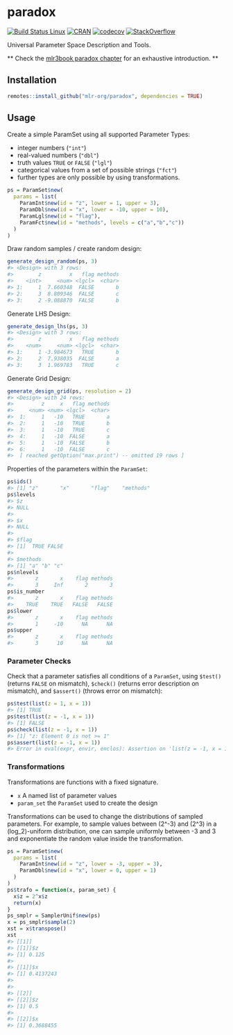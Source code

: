 
# paradox

[![Build Status
Linux](https://travis-ci.org/mlr-org/paradox.svg?branch=master)](https://travis-ci.org/mlr-org/paradox)
[![CRAN](https://www.r-pkg.org/badges/version/paradox)](https://cran.r-project.org/package=paradox)
[![codecov](https://codecov.io/gh/mlr-org/paradox/branch/master/graph/badge.svg)](https://codecov.io/gh/mlr-org/paradox)
[![StackOverflow](https://img.shields.io/badge/stackoverflow-mlr3-orange.svg)](https://stackoverflow.com/questions/tagged/mlr3)

Universal Parameter Space Description and Tools.

\*\* Check the [mlr3book paradox
chapter](https://mlr3book.mlr-org.com/paradox.html) for an exhaustive
introduction. \*\*

## Installation

``` r
remotes::install_github("mlr-org/paradox", dependencies = TRUE)
```

## Usage

Create a simple ParamSet using all supported Parameter Types:

  - integer numbers (`"int"`)
  - real-valued numbers (`"dbl"`)
  - truth values `TRUE` or `FALSE` (`"lgl"`)
  - categorical values from a set of possible strings (`"fct"`)
  - further types are only possible by using transformations.

<!-- end list -->

``` r
ps = ParamSet$new(
  params = list(
    ParamInt$new(id = "z", lower = 1, upper = 3),
    ParamDbl$new(id = "x", lower = -10, upper = 10),
    ParamLgl$new(id = "flag"),
    ParamFct$new(id = "methods", levels = c("a","b","c"))
  )
)
```

Draw random samples / create random design:

``` r
generate_design_random(ps, 3)
#> <Design> with 3 rows:
#>        z         x   flag methods
#>    <int>     <num> <lgcl>  <char>
#> 1:     1  7.660348  FALSE       b
#> 2:     3  8.809346  FALSE       c
#> 3:     2 -9.088870  FALSE       b
```

Generate LHS Design:

``` r
generate_design_lhs(ps, 3)
#> <Design> with 3 rows:
#>        z         x   flag methods
#>    <num>     <num> <lgcl>  <char>
#> 1:     1 -3.984673   TRUE       b
#> 2:     2  7.938035  FALSE       a
#> 3:     3  1.969783   TRUE       c
```

Generate Grid Design:

``` r
generate_design_grid(ps, resolution = 2)
#> <Design> with 24 rows:
#>         z     x   flag methods
#>     <num> <num> <lgcl>  <char>
#>  1:     1   -10   TRUE       a
#>  2:     1   -10   TRUE       b
#>  3:     1   -10   TRUE       c
#>  4:     1   -10  FALSE       a
#>  5:     1   -10  FALSE       b
#>  6:     1   -10  FALSE       c
#>  [ reached getOption("max.print") -- omitted 19 rows ]
```

Properties of the parameters within the `ParamSet`:

``` r
ps$ids()
#> [1] "z"       "x"       "flag"    "methods"
ps$levels
#> $z
#> NULL
#> 
#> $x
#> NULL
#> 
#> $flag
#> [1]  TRUE FALSE
#> 
#> $methods
#> [1] "a" "b" "c"
ps$nlevels
#>       z       x    flag methods 
#>       3     Inf       2       3
ps$is_number
#>       z       x    flag methods 
#>    TRUE    TRUE   FALSE   FALSE
ps$lower
#>       z       x    flag methods 
#>       1     -10      NA      NA
ps$upper
#>       z       x    flag methods 
#>       3      10      NA      NA
```

### Parameter Checks

Check that a parameter satisfies all conditions of a `ParamSet`, using
`$test()` (returns `FALSE` on mismatch), `$check()` (returns error
description on mismatch), and `$assert()` (throws error on mismatch):

``` r
ps$test(list(z = 1, x = 1))
#> [1] TRUE
ps$test(list(z = -1, x = 1))
#> [1] FALSE
ps$check(list(z = -1, x = 1))
#> [1] "z: Element 0 is not >= 1"
ps$assert(list(z = -1, x = 1))
#> Error in eval(expr, envir, enclos): Assertion on 'list(z = -1, x = 1)' failed: z: Element 0 is not >= 1.
```

### Transformations

Transformations are functions with a fixed signature.

  - `x` A named list of parameter values
  - `param_set` the `ParamSet` used to create the design

Transformations can be used to change the distributions of sampled
parameters. For example, to sample values between \(2^-3\) and \(2^3\)
in a \(log_2\)-uniform distribution, one can sample uniformly between -3
and 3 and exponentiate the random value inside the transformation.

``` r
ps = ParamSet$new(
  params = list(
    ParamInt$new(id = "z", lower = -3, upper = 3),
    ParamDbl$new(id = "x", lower = 0, upper = 1)
  )
)
ps$trafo = function(x, param_set) {
  x$z = 2^x$z
  return(x)
}
ps_smplr = SamplerUnif$new(ps)
x = ps_smplr$sample(2)
xst = x$transpose()
xst
#> [[1]]
#> [[1]]$z
#> [1] 0.125
#> 
#> [[1]]$x
#> [1] 0.4137243
#> 
#> 
#> [[2]]
#> [[2]]$z
#> [1] 0.5
#> 
#> [[2]]$x
#> [1] 0.3688455
```
